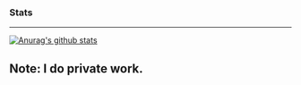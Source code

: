### Stats
---

[![Anurag's github stats](https://github-readme-stats.vercel.app/api?username=GrowlyX)](https://github.com/anuraghazra/github-readme-stats)


**Note: I do private work.**
---
